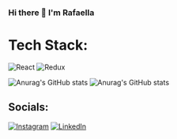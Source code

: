 ### Hi there 👋 I'm Rafaella

<!--
**rafaellaladeira/rafaellaladeira** is a ✨ _special_ ✨ repository because its `README.md` (this file) appears on your GitHub profile.

Here are some ideas to get you started:

- 🔭 I’m currently working on ...
- 🌱 I’m currently learning ...
- 👯 I’m looking to collaborate on ...
- 🤔 I’m looking for help with ...
- 💬 Ask me about ...
- 📫 How to reach me: ...
- 😄 Pronouns: ...
- ⚡ Fun fact: I have 5 dogs.
-->


# Tech Stack:

![React](https://img.shields.io/badge/React-20232A?style=for-the-badge&logo=react&logoColor=61DAFB)
![Redux](https://img.shields.io/badge/Redux-593D88?style=for-the-badge&logo=redux&logoColor=white)

![Anurag's GitHub stats](https://github-readme-stats.vercel.app/api?username=rafaellaladeira&show_icons=true&theme=radical)
![Anurag's GitHub stats](https://github-readme-stats.vercel.app/api?username=rafaellaladeira&show_icons=true)



## Socials: 
[![Instagram](https://img.shields.io/badge/Instagram-%23E4405F.svg?logo=Instagram&logoColor=white)](https://www.instagram.com/rafaella.ladeira/) [![LinkedIn](https://img.shields.io/badge/LinkedIn-%230077B5.svg?logo=linkedin&logoColor=white)](https://www.linkedin.com/in/rafaella-ladeira/) 
